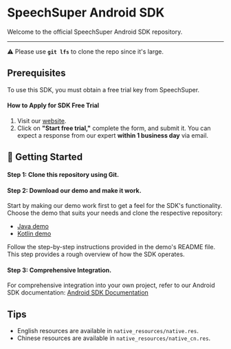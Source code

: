# SpeechSuper Android SDK

Welcome to the official SpeechSuper Android SDK repository.

---

⚠️ Please use **`git lfs`** to clone the repo since it's large.

## Prerequisites

To use this SDK, you must obtain a free trial key from SpeechSuper.

#### How to Apply for SDK Free Trial
1. Visit our [website](www.speechsuper.com).
2. Click on **"Start free trial,"** complete the form, and submit it. You can expect a response from our expert **within 1 business day** via email.

## 🚀 Getting Started

#### Step 1: Clone this repository using Git.
#### Step 2: Download our demo and make it work.
Start by making our demo work first to get a feel for the SDK's functionality. Choose the demo that suits your needs and clone the respective repository:

   - [Java demo](https://github.com/speechsuper/SpeechSuper-SDK-Android-Java-Demo) 
   - [Kotlin demo](https://github.com/speechsuper/SpeechSuper-SDK-Android-Kotlin-Demo)

Follow the step-by-step instructions provided in the demo's README file. This step provides a rough overview of how the SDK operates.
#### Step 3: Comprehensive Integration.
For comprehensive integration into your own project, refer to our Android SDK documentation: [Android SDK Documentation](https://docs.speechsuper.com/#/./Native/Android.md)

## Tips
- English resources are available in `native_resources/native.res`.
- Chinese resources are available in `native_resources/native_cn.res`.
